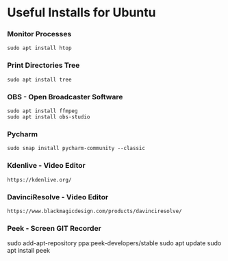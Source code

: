 
# Useful Installs for Ubuntu

### Monitor Processes
``sudo apt install htop`` 


### Print Directories Tree
``sudo apt install tree ``


### OBS - Open Broadcaster Software
```
sudo apt install ffmpeg
sudo apt install obs-studio
```


### Pycharm
```
sudo snap install pycharm-community --classic
```

### Kdenlive - Video Editor
```
https://kdenlive.org/
```

### DavinciResolve - Video Editor
```
https://www.blackmagicdesign.com/products/davinciresolve/
```

### Peek - Screen GIT Recorder

sudo add-apt-repository ppa:peek-developers/stable
sudo apt update
sudo apt install peek
